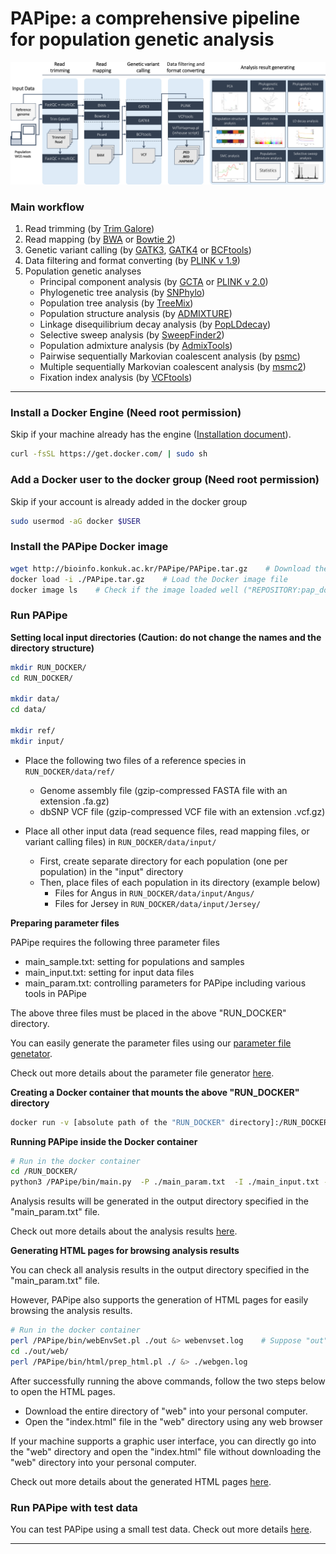 # PAPipe: a comprehensive pipeline for population genetic analysis

![](./figures/fig1.png)

### Main workflow

1. Read trimming (by [Trim Galore](https://www.bioinformatics.babraham.ac.uk/projects/trim_galore/))
2. Read mapping (by [BWA](https://bio-bwa.sourceforge.net/) or [Bowtie 2](https://bowtie-bio.sourceforge.net/bowtie2/))
3. Genetic variant calling (by [GATK3](https://gatk.broadinstitute.org/hc/en-us), [GATK4](https://gatk.broadinstitute.org/hc/en-us) or [BCFtools](https://github.com/samtools/bcftools))
4. Data filtering and format converting (by [PLINK v 1.9](https://www.cog-genomics.org/plink/))
5. Population genetic analyses
    - Principal component analysis (by [GCTA](https://yanglab.westlake.edu.cn/software/gcta/#PCA) or [PLINK v 2.0](https://www.cog-genomics.org/plink/2.0/))
    - Phylogenetic tree analysis (by [SNPhylo](https://github.com/thlee/SNPhylo))
    - Population tree analysis (by [TreeMix](https://bitbucket.org/nygcresearch/treemix/wiki/Home))
    - Population structure analysis (by [ADMIXTURE](https://speciationgenomics.github.io/ADMIXTURE/))
    - Linkage disequilibrium decay analysis (by [PopLDdecay](https://github.com/BGI-shenzhen/PopLDdecay/))
    - Selective sweep analysis (by [SweepFinder2](http://degiorgiogroup.fau.edu/sf2.html))
    - Population admixture analysis (by [AdmixTools](https://github.com/DReichLab/AdmixTools))
    - Pairwise sequentially Markovian coalescent analysis (by [psmc](https://github.com/lh3/psmc))
    - Multiple sequentially Markovian coalescent analysis (by [msmc2](https://github.com/stschiff/msmc2))
    - Fixation index analysis (by [VCFtools](https://vcftools.sourceforge.net/))

---

### Install a Docker Engine (Need root permission)

Skip if your machine already has the engine ([Installation document](https://docs.docker.com/engine/install/)). 

```bash
curl -fsSL https://get.docker.com/ | sudo sh
```

### Add a Docker user to the docker group (Need root permission)

Skip if your account is already added in the docker group

```bash
sudo usermod -aG docker $USER 	
```

### Install the PAPipe Docker image

```bash
wget http://bioinfo.konkuk.ac.kr/PAPipe/PAPipe.tar.gz    # Download the Docker image file
docker load -i ./PAPipe.tar.gz    # Load the Docker image file
docker image ls    # Check if the image loaded well ("REPOSITORY:pap_docker, TAG:latest" must be shown)
```

### Run PAPipe

**Setting local input directories (Caution: do not change the names and the directory structure)** 

```bash
mkdir RUN_DOCKER/
cd RUN_DOCKER/

mkdir data/
cd data/

mkdir ref/
mkdir input/
```

- Place the following two files of a reference species in `RUN_DOCKER/data/ref/`
    - Genome assembly file (gzip-compressed FASTA file with an extension .fa.gz)
    - dbSNP VCF file (gzip-compressed VCF file with an extension .vcf.gz)
      
- Place all other input data (read sequence files, read mapping files, or variant calling files) in `RUN_DOCKER/data/input/`
    - First, create separate directory for each population (one per population) in the "input" directory
    - Then, place files of each population in its directory (example below)
        - Files for Angus in `RUN_DOCKER/data/input/Angus/`
        - Files for Jersey in `RUN_DOCKER/data/input/Jersey/`

**Preparing parameter files** 

PAPipe requires the following three parameter files

- main_sample.txt: setting for populations and samples 
- main_input.txt: setting for input data files
- main_param.txt: controlling parameters for PAPipe including various tools in PAPipe

The above three files must be placed in the above "RUN_DOCKER" directory. 

You can easily generate the parameter files using our [parameter file genetator](http://bioinfo.konkuk.ac.kr/PAPipe/parameter_builder/).

Check out more details about the parameter file generator [here](./Parameters/README.md).

**Creating a Docker container that mounts the above "RUN_DOCKER" directory** 

```bash
docker run -v [absolute path of the "RUN_DOCKER" directory]:/RUN_DOCKER/  -it pap_docker:latest
```

**Running PAPipe inside the Docker container** 

```bash
# Run in the docker container
cd /RUN_DOCKER/
python3 /PAPipe/bin/main.py  -P ./main_param.txt  -I ./main_input.txt -A ./main_sample.txt &> ./log
```

Analysis results will be generated in the output directory specified in the "main_param.txt" file. 

Check out more details about the analysis results [here](./Results/README.md).


**Generating HTML pages for browsing analysis results** 

You can check all analysis results in the output directory specified in the "main_param.txt" file. 

However, PAPipe also supports the generation of HTML pages for easily browsing the analysis results.

```bash
# Run in the docker container
perl /PAPipe/bin/webEnvSet.pl ./out &> webenvset.log    # Suppose "out" is the output directory set in the "main_param.txt" file
cd ./out/web/
perl /PAPipe/bin/html/prep_html.pl ./ &> ./webgen.log
```

After successfully running the above commands, follow the two steps below to open the HTML pages. 

- Download the entire directory of "web" into your personal computer. 
- Open the "index.html" file in the "web" directory using any web browser

If your machine supports a graphic user interface, you can directly go into the "web" directory and open the "index.html" file without downloading the "web" directory into your personal computer. 

Check out more details about the generated HTML pages [here](./Results/Result_browser.md). 

### Run PAPipe with test data

You can test PAPipe using a small test data. Check out more details [here](./Tutorial/README.md). 

---

